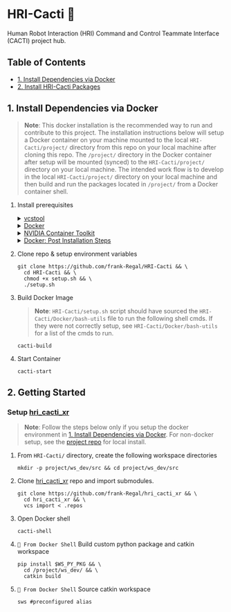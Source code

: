 # HRI-Cacti :cactus:
Human Robot Interaction (HRI) Command and Control Teammate Interface (CACTI) project hub.

## Table of Contents
   * [1. Install Dependencies via Docker](#1-install-dependencies-via-docker)
   * [2. Install HRI-Cacti Packages]()

## 1. Install Dependencies via Docker
> **Note**: This docker installation is the recommended way to run and contribute to this project. The installation instructions below will setup a Docker container on your machine mounted to the local `HRI-Cacti/project/` directory from this repo on your local machine after cloning this repo. The `/project/` directory in the Docker container after setup will be mounted (synced) to the `HRI-Cacti/project/` directory on your local machine. The intended work flow is to develop in the local `HRI-Cacti/project/` directory on your local machine and then build and run the packages located in `/project/` from a Docker container shell.
  1. Install prerequisites
      <details>
      <summary><a href="https://github.com/dirk-thomas/vcstool">vcstool</a></summary>
      <br>
    
      ```shell
      sudo apt install python3-vcstool
      ```
      </details>
      <details>
      <summary><a href="https://docs.docker.com/engine/install/ubuntu/">Docker</a></summary>
      https://docs.docker.com/engine/install/ubuntu/
      </details>
      <details>
      <summary><a href="https://docs.nvidia.com/datacenter/cloud-native/container-toolkit/1.14.5/install-guide.html">NVIDIA Container Toolkit</a></summary>
      https://docs.nvidia.com/datacenter/cloud-native/container-toolkit/1.14.5/install-guide.html
      </details>
      <details>
      <summary><a href="https://docs.docker.com/engine/install/linux-postinstall/">Docker: Post Installation Steps</a></summary>
      https://docs.docker.com/engine/install/linux-postinstall/
      </details>
  3. Clone repo & setup environment variables
     ```shell
     git clone https://github.com/frank-Regal/HRI-Cacti && \
       cd HRI-Cacti && \
       chmod +x setup.sh && \
       ./setup.sh
     ```
  4. Build Docker Image
     >**Note**: `HRI-Cacti/setup.sh` script should have sourced the `HRI-Cacti/Docker/bash-utils` file to run the following shell cmds. If they were not correctly setup, see `HRI-Cacti/Docker/bash-utils` for a list of the cmds to run.
     ```shell
     cacti-build
     ```
  6. Start Container
     ```shell
     cacti-start
     ```

## 2. Getting Started
### Setup [hri_cacti_xr](https://github.com/frank-Regal/hri_cacti_xr)
>**Note**: Follow the steps below only if you setup the docker environment in [1. Install Dependencies via Docker](#1-install-dependencies-via-docker). For non-docker setup, see the [project repo](https://github.com/frank-Regal/hri_cacti_xr) for local install.
  1. From `HRI-Cacti/` directory, create the following workspace directories
       ```shell
       mkdir -p project/ws_dev/src && cd project/ws_dev/src
       ```
  2. Clone [hri_cacti_xr](https://github.com/frank-Regal/hri_cacti_xr) repo and import submodules.
       ```shell
       git clone https://github.com/frank-Regal/hri_cacti_xr && \
         cd hri_cacti_xr && \
         vcs import < .repos
       ```
  3. Open Docker shell
       ```shell
       cacti-shell
       ```
  4. `🐋 From Docker Shell` Build custom python package and catkin workspace
       ```shell
       pip install $WS_PY_PKG && \
         cd /project/ws_dev/ && \
         catkin build
       ```
  5. `🐋 From Docker Shell` Source catkin workspace
       ```shell
       sws #preconfigured alias
       ```
       
        
